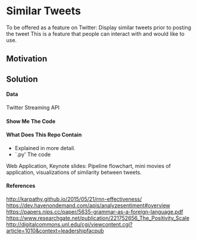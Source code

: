 # Similar Tweets
To be offered as a feature on Twitter: Display similar tweets prior to posting the tweet
This is a feature that people can interact with and would like to use.

## Motivation

## Solution

#### Data

Twitter Streaming API

#### Show Me The Code

#### What Does This Repo Contain

- Explained in more detail.
- `.py' The code

Web Application,
Keynote slides: Pipeline flowchart, mini movies of application, visualizations of similarity between tweets.

#### References

http://karpathy.github.io/2015/05/21/rnn-effectiveness/
https://dev.havenondemand.com/apis/analyzesentiment#overview
https://papers.nips.cc/paper/5635-grammar-as-a-foreign-language.pdf
https://www.researchgate.net/publication/221752656_The_Positivity_Scale
http://digitalcommons.unl.edu/cgi/viewcontent.cgi?article=1010&context=leadershipfacpub
